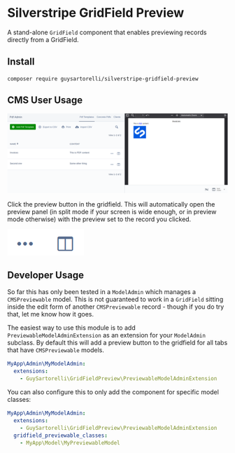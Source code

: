 # Silverstripe GridField Preview

A stand-alone `GridField` component that enables previewing records directly from a GridField.

## Install

```
composer require guysartorelli/silverstripe-gridfield-preview
```

## CMS User Usage

![example of usage](docs/en/images/preview-example.png)

Click the preview button in the gridfield. This will automatically open the preview panel (in split mode if your screen is wide enough, or in preview mode otherwise) with the preview set to the record you clicked.

![preview button](docs/en/images/preview-button.png)

## Developer Usage

So far this has only been tested in a `ModelAdmin` which manages a `CMSPreviewable` model. This is not guaranteed to work in a `GridField` sitting inside the edit form of another `CMSPreviewable` record - though if you do try that, let me know how it goes.

The easiest way to use this module is to add `PreviewableModelAdminExtension` as an extension for your `ModelAdmin` subclass. By default this will add a preview button to the gridfield for all tabs that have `CMSPreviewable` models.

```yml
MyApp\Admin\MyModelAdmin:
  extensions:
    - GuySartorelli\GridFieldPreview\PreviewableModelAdminExtension
```

You can also configure this to only add the component for specific model classes:

```yml
MyApp\Admin\MyModelAdmin:
  extensions:
    - GuySartorelli\GridFieldPreview\PreviewableModelAdminExtension
  gridfield_previewable_classes:
    - MyApp\Model\MyPreviewableModel
```
